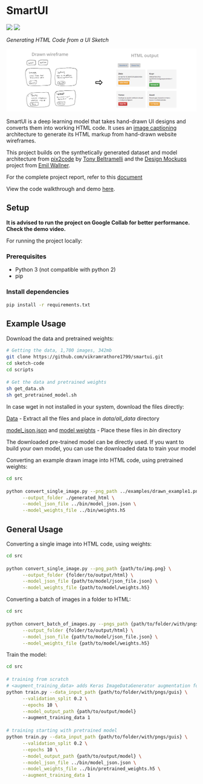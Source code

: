 # SmartUI

![](https://img.shields.io/badge/python-3-brightgreen.svg) ![](https://img.shields.io/badge/tensorflow-1.1.0-orange.svg)

*Generating HTML Code from a UI Sketch*

![Preview](https://github.com/vikramrathore1799/smartui/blob/main/header_image.png)

SmartUI is a deep learning model that takes hand-drawn UI designs and converts them into working HTML code. It uses an [image captioning](https://towardsdatascience.com/image-captioning-in-deep-learning-9cd23fb4d8d2) architecture to generate its HTML markup from hand-drawn website wireframes.

This project builds on the synthetically generated dataset and model architecture from [pix2code](https://github.com/tonybeltramelli/pix2code) by [Tony Beltramelli](https://github.com/tonybeltramelli) and the [Design Mockups](https://github.com/emilwallner/Screenshot-to-code-in-Keras) project from [Emil Wallner](https://github.com/emilwallner).

For the complete project report, refer to this [document](https://docs.google.com/document/d/1u6UQylKXNLmIUuPX3DNRpMmh7_2ehH63OsmozTPDHZI/edit?usp=sharing)

View the code walkthrough and demo [here](https://drive.google.com/file/d/11kNx1W-IlpwzuSDDCKzaIug4HDV6PI5H/view?usp=sharing).

## Setup

<b>It is advised to run the project on Google Collab for better performance. Check the demo video.</b>

For running the project locally:
### Prerequisites

- Python 3 (not compatible with python 2)
- pip

### Install dependencies

```sh
pip install -r requirements.txt
```

## Example Usage

Download the data and pretrained weights:
```sh
# Getting the data, 1,700 images, 342mb
git clone https://github.com/vikramrathore1799/smartui.git
cd sketch-code
cd scripts

# Get the data and pretrained weights
sh get_data.sh
sh get_pretrained_model.sh
```
In case wget in not installed in your system, download the files directly:

[Data](http://sketch-code.s3.amazonaws.com/data/all_data.zip) - Extract all the files and place in *data/all_data* directory

[model_json.json](http://sketch-code.s3.amazonaws.com/model_json_weights/model_json.json) and [model weights](http://sketch-code.s3.amazonaws.com/model_json_weights/weights.h5) - Place these files in *bin* directory

The downloaded pre-trained model can be directly used. If you want to build your own model, you can use the downloaded data to train your model


Converting an example drawn image into HTML code, using pretrained weights:
```sh
cd src

python convert_single_image.py --png_path ../examples/drawn_example1.png \
      --output_folder ./generated_html \
      --model_json_file ../bin/model_json.json \
      --model_weights_file ../bin/weights.h5
```


## General Usage

Converting a single image into HTML code, using weights:
```sh
cd src

python convert_single_image.py --png_path {path/to/img.png} \
      --output_folder {folder/to/output/html} \
      --model_json_file {path/to/model/json_file.json} \
      --model_weights_file {path/to/model/weights.h5}
```

Converting a batch of images in a folder to HTML:
```sh
cd src

python convert_batch_of_images.py --pngs_path {path/to/folder/with/pngs} \
      --output_folder {folder/to/output/html} \
      --model_json_file {path/to/model/json_file.json} \
      --model_weights_file {path/to/model/weights.h5}
```

Train the model:
```sh
cd src

# training from scratch
# <augment_training_data> adds Keras ImageDataGenerator augmentation for training images
python train.py --data_input_path {path/to/folder/with/pngs/guis} \
      --validation_split 0.2 \
      --epochs 10 \
      --model_output_path {path/to/output/model}
      --augment_training_data 1

# training starting with pretrained model
python train.py --data_input_path {path/to/folder/with/pngs/guis} \
      --validation_split 0.2 \
      --epochs 10 \
      --model_output_path {path/to/output/model} \
      --model_json_file ../bin/model_json.json \
      --model_weights_file ../bin/pretrained_weights.h5 \
      --augment_training_data 1
```
